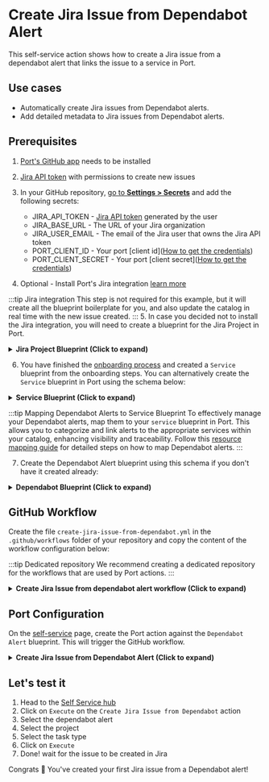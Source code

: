 # Create Jira Issue from Dependabot Alert

This self-service action shows how to create a Jira issue from a dependabot alert that links the issue to a service in Port.
## Use cases
* Automatically create Jira issues from Dependabot alerts.
* Add detailed metadata to Jira issues from Dependabot alerts.

## Prerequisites

1. [Port's GitHub app](https://github.com/apps/getport-io) needs to be installed
2. [Jira API token](https://support.atlassian.com/atlassian-account/docs/manage-api-tokens-for-your-atlassian-account/) with permissions to create new issues
3. In your GitHub repository, [go to **Settings > Secrets**](https://docs.github.com/en/actions/security-guides/using-secrets-in-github-actions#creating-secrets-for-a-repository) and add the following secrets:
    * JIRA_API_TOKEN - [Jira API token](https://support.atlassian.com/atlassian-account/docs/manage-api-tokens-for-your-atlassian-account) generated by the user
    * JIRA_BASE_URL - The URL of your Jira organization
    * JIRA_USER_EMAIL - The email of the Jira user that owns the Jira API token
    * PORT_CLIENT_ID - Your port [client id]([How to get the credentials](https://docs.getport.io/build-your-software-catalog/sync-data-to-catalog/api/#find-your-port-credentials))
    * PORT_CLIENT_SECRET - Your port [client secret]([How to get the credentials](https://docs.getport.io/build-your-software-catalog/sync-data-to-catalog/api/#find-your-port-credentials))

4. Optional - Install Port's Jira integration [learn more](https://docs.getport.io/build-your-software-catalog/sync-data-to-catalog/project-management/jira/#installation)

:::tip Jira integration
This step is not required for this example, but it will create all the blueprint boilerplate for you, and also update the catalog in real time with the new issue created.
:::
5. In case you decided not to install the Jira integration, you will need to create a blueprint for the Jira Project in Port.
<details>
<summary><b>Jira Project Blueprint (Click to expand)</b></summary>

```json showLineNumbers
  {
   "identifier": "jiraProject",
   "description": "A Jira project",
   "title": "Jira Project",
   "icon": "Jira",
   "schema": {
      "properties": {
         "url": {
            "title": "Project URL",
            "type": "string",
            "format": "url",
            "description": "URL to the project in Jira"
         },
         "totalIssues": {
            "title": "Total Issues",
            "type": "number",
            "description": "The total number of issues in the project"
         }
      },
      "required": []
   },
   "mirrorProperties": {},
   "calculationProperties": {},
   "aggregationProperties": {},
   "relations": {}
}
```
</details>


6. You have finished the [onboarding process](/quickstart) and created a `Service` blueprint from the onboarding steps. You can alternatively create the `Service` blueprint in Port using the schema below: 

<details>
<summary><b>Service Blueprint (Click to expand)</b></summary>

```json showLineNumbers
{
  "identifier": "service",
  "title": "Service",
  "icon": "Github",
  "schema": {
    "properties": {
      "readme": {
        "title": "README",
        "type": "string",
        "format": "markdown",
        "icon": "Book"
      },
      "url": {
        "title": "URL",
        "format": "url",
        "type": "string",
        "icon": "Link"
      },
      "language": {
        "icon": "Git",
        "type": "string",
        "title": "Language",
        "enum": [
          "GO",
          "Python",
          "Node",
          "React"
        ],
        "enumColors": {
          "GO": "red",
          "Python": "green",
          "Node": "blue",
          "React": "yellow"
        }
      },
      "slack": {
        "icon": "Slack",
        "type": "string",
        "title": "Slack",
        "format": "url"
      },
      "code_owners": {
        "title": "Code owners",
        "description": "This service's code owners",
        "type": "string",
        "icon": "TwoUsers"
      },
      "type": {
        "title": "Type",
        "description": "This service's type",
        "type": "string",
        "enum": [
          "Backend",
          "Frontend",
          "Library"
        ],
        "enumColors": {
          "Backend": "purple",
          "Frontend": "pink",
          "Library": "green"
        },
        "icon": "DefaultProperty"
      },
      "lifecycle": {
        "title": "Lifecycle",
        "type": "string",
        "enum": [
          "Production",
          "Experimental",
          "Deprecated"
        ],
        "enumColors": {
          "Production": "green",
          "Experimental": "yellow",
          "Deprecated": "red"
        },
        "icon": "DefaultProperty"
      },
      "locked_in_prod": {
        "icon": "DefaultProperty",
        "title": "Locked in Prod",
        "type": "boolean",
        "default": false
      },
      "locked_reason_prod": {
        "icon": "DefaultProperty",
        "title": "Locked Reason Prod",
        "type": "string"
      }
    },
    "required": []
  },
  "mirrorProperties": {},
  "calculationProperties": {},
  "aggregationProperties": {},
  "relations": {}
}
```
</details>

:::tip Mapping Dependabot Alerts to Service Blueprint
To effectively manage your Dependabot alerts, map them to your `service` blueprint in Port. This allows you to categorize and link alerts to the appropriate services within your catalog, enhancing visibility and traceability. 
Follow this [resource mapping guide](https://docs.getport.io/build-your-software-catalog/sync-data-to-catalog/git/github/examples/resource-mapping-examples#map-repositories-dependabot-alerts-and-code-scan-alerts) for detailed steps on how to map Dependabot alerts.
:::

7. Create the Dependabot Alert blueprint using this schema if you don't have it created already:

<details>
<summary><b>Dependabot Blueprint (Click to expand)</b></summary>

```json showLineNumbers
{
   "identifier": "githubDependabotAlert",
   "title": "Dependabot Alert",
   "icon": "Github",
   "schema": {
      "properties": {
         "severity": {
            "icon": "DefaultProperty",
            "title": "Severity",
            "type": "string",
            "enum": [
               "low",
               "medium",
               "high",
               "critical"
            ],
            "enumColors": {
               "low": "green",
               "medium": "orange",
               "high": "red",
               "critical": "red"
            }
         },
         "state": {
            "title": "State",
            "type": "string",
            "enum": [
               "auto_dismissed",
               "dismissed",
               "fixed",
               "open"
            ],
            "enumColors": {
               "auto_dismissed": "green",
               "dismissed": "green",
               "fixed": "green",
               "open": "red"
            },
            "icon": "DefaultProperty"
         },
         "packageName": {
            "icon": "DefaultProperty",
            "title": "Package Name",
            "type": "string"
         },
         "packageEcosystem": {
            "title": "Package Ecosystem",
            "type": "string"
         },
         "manifestPath": {
            "title": "Manifest Path",
            "type": "string"
         },
         "scope": {
            "title": "Scope",
            "type": "string"
         },
         "ghsaID": {
            "title": "GHSA ID",
            "type": "string"
         },
         "cveID": {
            "title": "CVE ID",
            "type": "string"
         },
         "url": {
            "title": "URL",
            "type": "string",
            "format": "url"
         },
         "references": {
            "icon": "Vulnerability",
            "title": "References",
            "type": "array",
            "items": {
               "type": "string",
               "format": "url"
            }
         }
      },
      "required": []
   },
   "mirrorProperties": {},
   "calculationProperties": {},
   "aggregationProperties": {},
   "relations": {
      "jira_issue": {
         "title": "JIRA Issue",
         "target": "jiraIssue",
         "required": false,
         "many": false
      },
      "service": {
         "title": "Service",
         "target": "service",
         "required": false,
         "many": false
      }
   }
}
```
</details>


## GitHub Workflow

Create the file `create-jira-issue-from-dependabot.yml` in the `.github/workflows` folder of your repository and copy the content of the workflow configuration below:

:::tip Dedicated repository
We recommend creating a dedicated repository for the workflows that are used by Port actions.
:::

<details>
<summary><b> Create Jira Issue from dependabot alert workflow (Click to expand)</b></summary>

```yaml showLineNumbers
name: Create Jira Issue from Dependabot Alert

on:
   workflow_dispatch:
      inputs:
         project:
            required: true
            type: string
         type:
            required: true
            type: string
         port_context:
            required: true
            type: string

jobs:
   create-jira-issue:
      runs-on: ubuntu-latest
      steps:
         - name: Checkout code
           uses: actions/checkout@v3

         - name: Login to Jira
           uses: atlassian/gajira-login@v3
           env:
              JIRA_BASE_URL: ${{ secrets.JIRA_BASE_URL }}
              JIRA_USER_EMAIL: ${{ secrets.JIRA_USER_EMAIL }}
              JIRA_API_TOKEN: ${{ secrets.JIRA_API_TOKEN }}

         - name: Inform starting of Jira issue creation
           uses: port-labs/port-github-action@v1
           with:
              clientId: ${{ secrets.PORT_CLIENT_ID }}
              clientSecret: ${{ secrets.PORT_CLIENT_SECRET }}
              operation: PATCH_RUN
              runId: ${{ fromJson(inputs.port_context).run_id }}
              logMessage: "Creating a new Jira issue from Dependabot alert... ⛴️"

         - name: Create Jira issue
           id: create_jira
           uses: atlassian/gajira-create@v3
           with:
              project: ${{ inputs.project }}
              issuetype: ${{ inputs.type }}
              summary: "Dependabot Alert: ${{ fromJson(inputs.port_context).entity.title }}"
              description: |
                 **Severity**: ${{ fromJson(inputs.port_context).entity.properties.severity }}
                 **State**: ${{ fromJson(inputs.port_context).entity.properties.state }}
                 **Package Name**: ${{ fromJson(inputs.port_context).entity.properties.packageName }}
                 **Package Ecosystem**: ${{ fromJson(inputs.port_context).entity.properties.packageEcosystem }}
                 **Manifest Path**: ${{ fromJson(inputs.port_context).entity.properties.manifestPath }}
                 **Scope**: ${{ fromJson(inputs.port_context).entity.properties.scope }}
                 **GHSA ID**: ${{ fromJson(inputs.port_context).entity.properties.ghsaID }}
                 **CVE ID**: ${{ fromJson(inputs.port_context).entity.properties.cveID }}
                 **URL**: ${{ fromJson(inputs.port_context).entity.properties.url }}
              fields: |
                 {
                   "labels": ["port-${{ fromJson(inputs.port_context).entity.identifier }}"]
                 }

         - name: Inform creation of Jira issue
           uses: port-labs/port-github-action@v1
           with:
              clientId: ${{ secrets.PORT_CLIENT_ID }}
              clientSecret: ${{ secrets.PORT_CLIENT_SECRET }}
              operation: PATCH_RUN
              link: ${{ secrets.JIRA_BASE_URL }}/browse/${{ steps.create_jira.outputs.issue }}
              runId: ${{ fromJson(inputs.port_context).run_id }}
              logMessage: |
                 Jira issue created! ✅
                 The issue ID is: ${{ steps.create_jira.outputs.issue }}

```
</details>

## Port Configuration

On the [self-service](https://app.getport.io/self-serve) page, create the Port action against the `Dependabot Alert` blueprint. This will trigger the GitHub workflow.

<details>
<summary><b> Create Jira Issue from Dependabot Alert (Click to expand)</b></summary>

:::tip Modification Required
Make sure to replace `<GITHUB_ORG>` and `<GITHUB_REPO>` with your GitHub organization and repository names respectively
:::

```json showLineNumbers
{
   "identifier": "create_jira_issue_from_dependabot",
   "title": "Create Jira Issue from Dependabot",
   "icon": "Jira",
   "description": "Creates a Jira issue from dependabot.",
   "trigger": {
      "type": "self-service",
      "operation": "DAY-2",
      "userInputs": {
         "properties": {
            "project": {
               "title": "Project",
               "description": "The issue will be created on this project",
               "icon": "Jira",
               "type": "string",
               "blueprint": "jiraProject",
               "format": "entity"
            },
            "type": {
               "title": "Type",
               "description": "Issue type",
               "icon": "Jira",
               "type": "string",
               "default": "Task",
               "enum": [
                  "Task",
                  "Story",
                  "Bug",
                  "Epic"
               ],
               "enumColors": {
                  "Task": "blue",
                  "Story": "green",
                  "Bug": "red",
                  "Epic": "pink"
               }
            }
         },
         "required": [
            "type",
            "project"
         ]
      },
      "blueprintIdentifier": "githubDependabotAlert"
   },
   "invocationMethod": {
      "type": "GITHUB",
      "org": "<GITHUB_ORG>",
      "repo": "<GITHUB_REPO>",
      "workflow": "create-jira-issue-from-dependabot.yml",
      "workflowInputs": {
         "type": "{{.inputs.\"type\"}}",
         "project": "{{.inputs.\"project\" | if type == \"array\" then map(.identifier) else .identifier end}}",
         "port_context": {
            "entity": "{{.entity}}",
            "run_id": "{{.run.id}}"
         }
      },
      "reportWorkflowStatus": true
   },
   "requiredApproval": false,
   "publish": true
}
```
</details>

## Let's test it

1. Head to the [Self Service hub](https://app.getport.io/self-serve)
2. Click on `Execute` on the `Create Jira Issue from Dependabot` action
3. Select the dependabot alert
4. Select the project 
5. Select the task type
6. Click on `Execute`
7. Done! wait for the issue to be created in Jira

Congrats 🎉 You've created your first Jira issue from a Dependabot alert!

